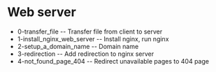 # Web server
- 0-transfer_file -- Transfer file from client to server
- 1-install_nginx_web_server -- Install nginx, run nginx
- 2-setup_a_domain_name -- Domain name
- 3-redirection -- Add redirection to nginx server
- 4-not_found_page_404 -- Redirect unavailable pages to 404 page
